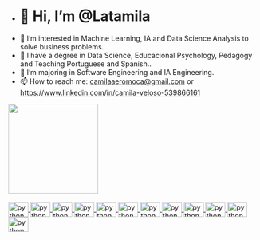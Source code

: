 - <h1>👋 Hi, I’m @Latamila</h1>
- 👀 I’m interested in Machine Learning, IA and Data Science Analysis to solve business problems.
- 🌱 I have a degree in Data Science, Educacional Psychology, Pedagogy and Teaching Portuguese and Spanish..
- 💞️ I’m majoring in Software Engineering and IA Engineering.
- 📫 How to reach me: camilaaeromoca@gmail.com or  https://www.linkedin.com/in/camila-veloso-539866161

<!---
Latamila/Latamila is a ✨ special ✨ repository because its `README.md` (this file) appears on your GitHub profile.
You can click the Preview link to take a look at your changes.
--->
<div>
   <a href="https://github.com/latamila">
   <img height='180em' src="https://github-readme-stats.vercel.app/api?username=latamila&theme=nightowl&show_icons=true">
</div>
<div style="display: inline_block"><br>
    <img align='center' alt='python' height='30' width='40' src="https://cdn.jsdelivr.net/gh/devicons/devicon/icons/python/python-original-wordmark.svg""/>
    <img align='center' alt='python' height='30' width='40'  src="https://cdn.jsdelivr.net/gh/devicons/devicon/icons/html5/html5-original-wordmark.svg" />
    <img align='center' alt='python' height='30' width='40' src="https://cdn.jsdelivr.net/gh/devicons/devicon/icons/css3/css3-original-wordmark.svg" />
    <img align='center' alt='python' height='30' width='40'  src="https://cdn.jsdelivr.net/gh/devicons/devicon/icons/javascript/javascript-original.svg" />
    <img align='center' alt='python' height='30' width='40' src="https://cdn.jsdelivr.net/gh/devicons/devicon/icons/postgresql/postgresql-original-wordmark.svg" />
    <img align='center' alt='python' height='30' width='40'  src="https://cdn.jsdelivr.net/gh/devicons/devicon/icons/google/google-original.svg" />
    <img align='center' alt='python' height='30' width='40' src="https://cdn.jsdelivr.net/gh/devicons/devicon/icons/googlecloud/googlecloud-original.svg" />
    <img align='center' alt='python' height='30' width='40' src="https://cdn.jsdelivr.net/gh/devicons/devicon/icons/go/go-original.svg" />
    <img align='center' alt='python' height='30' width='40'  src="https://cdn.jsdelivr.net/gh/devicons/devicon/icons/julia/julia-original-wordmark.svg" />
    <img align='center' alt='python' height='30' width='40' src="https://cdn.jsdelivr.net/gh/devicons/devicon/icons/docker/docker-original-wordmark.svg" />
   <img align='center' alt='python' height='30' width='40'  src="https://cdn.jsdelivr.net/gh/devicons/devicon/icons/jupyter/jupyter-original-wordmark.svg" />
   <img align='center' alt='python' height='30' width='40'src="https://cdn.jsdelivr.net/gh/devicons/devicon/icons/visualstudio/visualstudio-plain.svg" />
          
          
